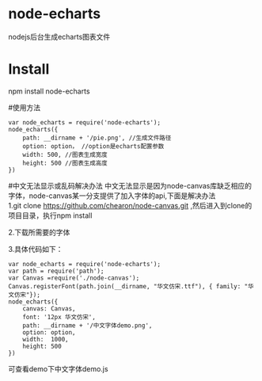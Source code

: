 # node-echarts
nodejs后台生成echarts图表文件
# Install
npm install node-echarts

#使用方法
```
var node_echarts = require('node-echarts');
node_echarts({
    path: __dirname + '/pie.png', //生成文件路径
    option: option， //option是echarts配置参数
    width: 500, //图表生成宽度
    height: 500 //图表生成高度
})

```
#中文无法显示或乱码解决办法
中文无法显示是因为node-canvas库缺乏相应的字体，node-canvas某一分支提供了加入字体的api,下面是解决办法   
1.git clone https://github.com/chearon/node-canvas.git   ,然后进入到clone的项目目录，执行npm install

2.下载所需要的字体

3.具体代码如下：

```
var node_echarts = require('node-echarts');
var path = require('path');
var Canvas =require('./node-canvas');
Canvas.registerFont(path.join(__dirname, "华文仿宋.ttf"), { family: "华文仿宋"});
node_echarts({
    canvas: Canvas,
    font: '12px 华文仿宋',
    path: __dirname + '/中文字体demo.png',
    option: option,
    width:  1000,
    height: 500
})

```

可查看demo下中文字体demo.js
